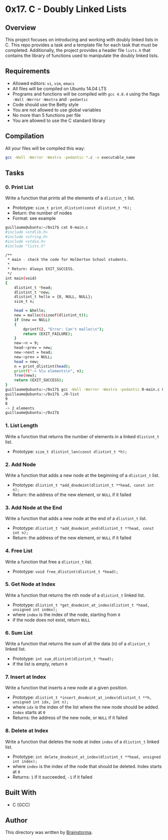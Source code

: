 # 0x17. C - Doubly Linked Lists

## Overview

This project focuses on introducing and working with doubly linked lists in C. This repo provides a task and a template file for each task that must be completed. Additionally, the project provides a header file `lists.h` that contains the library of functions used to manipulate the doubly linked lists. 

## Requirements

* Allowed editors: `vi`, `vim`, `emacs`
* All files will be compiled on Ubuntu 14.04 LTS
* Programs and functions will be compiled with `gcc 4.8.4` using the flags `-Wall` `-Werror` `-Wextra` and `-pedantic`
* Code should use the Betty style
* You are not allowed to use global variables
* No more than 5 functions per file
* You are allowed to use the C standard library

## Compilation

All your files will be compiled this way:

```bash
gcc -Wall -Werror -Wextra -pedantic *.c -o executable_name
```

## Tasks

### 0. Print List

Write a function that prints all the elements of a `dlistint_t` list.

* Prototype: `size_t print_dlistint(const dlistint_t *h);`
* Return: the number of nodes
* Format: see example

```bash
guillaume@ubuntu:~/0x17$ cat 0-main.c 
#include <stdlib.h>
#include <string.h>
#include <stdio.h>
#include "lists.h"

/**
 * main - check the code for Holberton School students.
 *
 * Return: Always EXIT_SUCCESS.
 */
int main(void)
{
    dlistint_t *head;
    dlistint_t *new;
    dlistint_t hello = {8, NULL, NULL};
    size_t n;

    head = &hello;
    new = malloc(sizeof(dlistint_t));
    if (new == NULL)
    {
        dprintf(2, "Error: Can't malloc\n");
        return (EXIT_FAILURE);
    }
    new->n = 9;
    head->prev = new;
    new->next = head;
    new->prev = NULL;
    head = new;
    n = print_dlistint(head);
    printf("-> %lu elements\n", n);
    free(new);
    return (EXIT_SUCCESS);
}
guillaume@ubuntu:~/0x17$ gcc -Wall -Werror -Wextra -pedantic 0-main.c 0-print_dlistint.c -o 0-list
guillaume@ubuntu:~/0x17$ ./0-list 
9
8
-> 2 elements
guillaume@ubuntu:~/0x17$
```

### 1. List Length

Write a function that returns the number of elements in a linked `dlistint_t` list.

* Prototype: `size_t dlistint_len(const dlistint_t *h);`

### 2. Add Node

Write a function that adds a new node at the beginning of a `dlistint_t` list.

* Prototype: `dlistint_t *add_dnodeint(dlistint_t **head, const int n);`
* Return: the address of the new element, or `NULL` if it failed

### 3. Add Node at the End

Write a function that adds a new node at the end of a `dlistint_t` list.

* Prototype: `dlistint_t *add_dnodeint_end(dlistint_t **head, const int n);`
* Return: the address of the new element, or `NULL` if it failed

### 4. Free List

Write a function that free a `dlistint_t` list.

* Prototype: `void free_dlistint(dlistint_t *head);`

### 5. Get Node at Index

Write a function that returns the nth node of a `dlistint_t` linked list.

* Prototype: `dlistint_t *get_dnodeint_at_index(dlistint_t *head, unsigned int index);`
* where `index` is the index of the node, starting from `0`
* if the node does not exist, return `NULL`

### 6. Sum List

Write a function that returns the sum of all the data (n) of a `dlistint_t` linked list.

* Prototype: `int sum_dlistint(dlistint_t *head);`
* if the list is empty, return `0`

### 7. Insert at Index

Write a function that inserts a new node at a given position.

* Prototype: `dlistint_t *insert_dnodeint_at_index(dlistint_t **h, unsigned int idx, int n);`
* where `idx` is the index of the list where the new node should be added. `Index` starts at `0`
* Returns: the address of the new node, or `NULL` if it failed

### 8. Delete at Index

Write a function that deletes the node at index `index` of a `dlistint_t` linked list.

* Prototype: `int delete_dnodeint_at_index(dlistint_t **head, unsigned int index);`
* where `index` is the index of the node that should be deleted. Index starts at `0`
* Returns: `1` if it succeeded, `-1` if it failed

## Built With

* C (GCC)

## Author

This directory was written by [Brainstorma](https://github.com/brainstorma).
